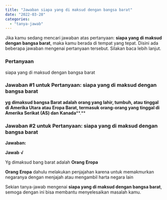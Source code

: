 ```yaml
---
title: "Jawaban siapa yang di maksud dengan bangsa barat​"
date: "2022-03-28"
categories: 
  - "tanya-jawab"
---
```


Jika kamu sedang mencari jawaban atas pertanyaan: **siapa yang di maksud dengan bangsa barat​**, maka kamu berada di tempat yang tepat. Disini ada beberapa jawaban mengenai pertanyaan tersebut. Silakan baca lebih lanjut.

### Pertanyaan

siapa yang di maksud dengan bangsa barat​

### Jawaban #1 untuk Pertanyaan: siapa yang di maksud dengan bangsa barat​

**yg** **dimaksud bangsa Barat adalah orang yang lahir, tumbuh, atau tinggal di Amerika Utara atau Eropa Barat, termasuk orang-orang yang tinggal di Amerika Serikat (AS) dan** **Kanada****.**

### Jawaban #2 untuk Pertanyaan: siapa yang di maksud dengan bangsa barat​

**Jawaban:**

**Jawab** **√**

Yg dimaksud bang barat adalah **Orang** **Eropa**

**Orang** **Eropa** dahulu melakukan penjajahan karena untuk memakmurkan negaranya dengan menjajah atau mengambil harta negara lain

Sekian tanya-jawab mengenai **siapa yang di maksud dengan bangsa barat​**, semoga dengan ini bisa membantu menyelesaikan masalah kamu.

